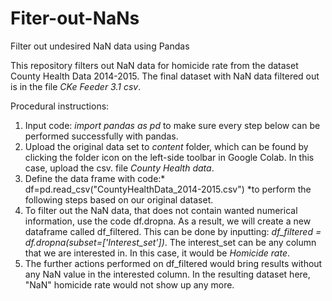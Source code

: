 # Fiter-out-NaNs
Filter out undesired NaN data using Pandas

This repository filters out NaN data for homicide rate from the dataset County Health Data 2014-2015. The final dataset with NaN data filtered out is in the file *CKe Feeder 3.1 csv*.

Procedural instructions:
1. Input code: *import pandas as pd* to make sure every step below can be performed successfully with pandas.
2. Upload the original data set to *content* folder, which can be found by clicking the folder icon on the left-side toolbar in Google Colab. In this case, upload the csv. file *County Health data*.
3. Define the data frame with code:* df=pd.read_csv("CountyHealthData_2014-2015.csv") *to perform the following steps based on our original dataset.
4. To filter out the NaN data, that does not contain wanted numerical information, use the code df.dropna. As a result, we will create a new dataframe called df_filtered. This can be done by inputting: *df_filtered = df.dropna(subset=['Interest_set'])*. The interest_set can be any column that we are interested in. In this case, it would be *Homicide rate*.
5. The further actions performed on df_filtered would bring results without any NaN value in the interested column. In the resulting dataset here, "NaN" homicide rate would not show up any more.
